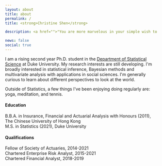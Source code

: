 ```yaml
---
layout: about
title: about
permalink: /
title: <strong>Christine Shen</strong>

description: <a href="">"You are more marvelous in your simple wish to find a way <br> than the gilded roofs of any destination you could reach." &nbsp;&nbsp;-- David Whyte, <i>"Santiago"</i></a>.

news: false
social: true
---
```


I am a rising second year Ph.D. student in the [Department of Statistical Science](https://stat.duke.edu/) at Duke University. My research interests are still developing. I'm broadly interested in statistical inference, Bayesian methods and multivariate analysis with applications in social sciences. I'm generally curious to learn about different perspectives to look at the world.

Outside of Statistics, a few things I've been enjoying doing regularly are: yoga, meditation, and tennis.

#### **Education**

B.B.A. in Insurance, Financial and Actuarial Analysis with Honours (2011), The Chinese University of Hong Kong <br />
M.S. in Statistics (2021), Duke University

#### **Qualifications**

Fellow of Society of Actuaries, 2014-2021  <br />
Chartered Enterprise Risk Analyst, 2015-2021  <br />
Chartered Financial Analyst, 2018-2019

